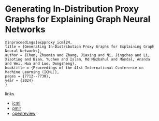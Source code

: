 # Generating In-Distribution Proxy Graphs for Explaining Graph Neural Networks

```
@inproceedings{expproxy_icml24,
title = {Generating In-Distribution Proxy Graphs for Explaining Graph Neural Networks},
author = {Chen, Zhuomin and Zhang, Jiaxing and Ni, Jingchao and Li, Xiaoting and Bian, Yuchen and Islam, Md Mezbahul and Mondal, Ananda and Wei, Hua and Luo, Dongsheng},
booktitle = {Proceedings of the 41st International Conference on Machine Learning (ICML)},
pages = {7712--7730},
year = {2024}
}
```

links
- [icml](https://icml.cc/Conferences/2024/Schedule?showEvent=33075)
- [pmlr](https://proceedings.mlr.press/v235/chen24bd.html)
- [openreview](https://openreview.net/forum?id=ohG9bVMs5j)
